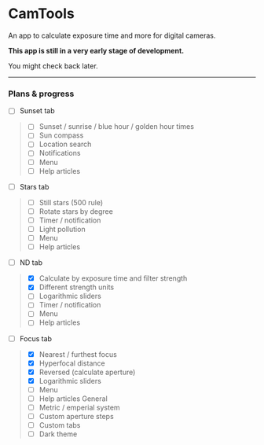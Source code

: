 # CamTools

An app to calculate exposure time and more for digital cameras.

**This app is still in a very early stage of development.**

You might check back later.

-------
### Plans & progress

 - [ ] Sunset tab
> - [ ] Sunset / sunrise / blue hour / golden hour times
> - [ ] Sun compass
> - [ ] Location search
> - [ ] Notifications
> - [ ] Menu
> - [ ] Help articles
- [ ] Stars tab
> - [ ] Still stars (500 rule)
> - [ ] Rotate stars by degree
> - [ ] Timer / notification
> - [ ] Light pollution
> - [ ] Menu
> - [ ] Help articles
- [ ] ND tab
> - [x] Calculate by exposure time and filter strength
> - [x] Different strength units
> - [ ] Logarithmic sliders
> - [ ] Timer / notification
> - [ ] Menu
> - [ ] Help articles
- [ ] Focus tab
> - [x] Nearest / furthest focus
> - [x] Hyperfocal distance
> - [x] Reversed (calculate aperture)
> - [x] Logarithmic sliders
> - [ ] Menu
> - [ ] Help articles
General
> - [ ] Metric / emperial system
> - [ ] Custom aperture steps
> - [ ] Custom tabs
> - [ ] Dark theme
